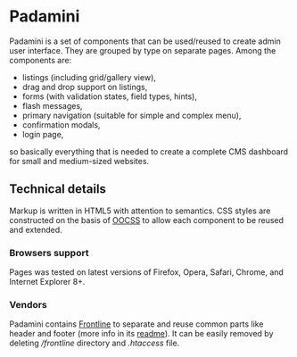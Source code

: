 # Padamini

Padamini is a set of components that can be used/reused to create admin user interface. They are grouped by type on separate pages. Among the components are:

* listings (including grid/gallery view),
* drag and drop support on listings,
* forms (with validation states, field types, hints),
* flash messages,
* primary navigation (suitable for simple and complex menu),
* confirmation modals,
* login page,

so basically everything that is needed to create a complete CMS dashboard for small and medium-sized websites.

## Technical details

Markup is written in HTML5 with attention to semantics. CSS styles are constructed on the basis of [OOCSS](http://oocss.org/) to allow each component to be reused and extended.

### Browsers support

Pages was tested on latest versions of Firefox, Opera, Safari, Chrome, and Internet Explorer 8+.

### Vendors

Padamini contains [Frontline](http://github.com/lamberski/frontline/) to separate and reuse common parts like header and footer (more info in its [readme](https://github.com/lamberski/frontline/blob/master/readme.md)). It can be easily removed by deleting */frontline* directory and *.htaccess* file.